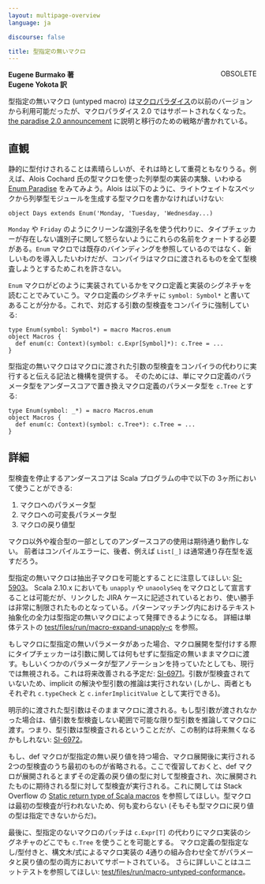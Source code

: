 ```yaml
---
layout: multipage-overview
language: ja

discourse: false

title: 型指定の無いマクロ
---
```

<span class="label important" style="float: right;">OBSOLETE</span>

**Eugene Burmako 著**<br>
**Eugene Yokota 訳**

型指定の無いマクロ (untyped macro) は[マクロパラダイス](/ja/overviews/macros/paradise.html)の以前のバージョンから利用可能だったが、マクロパラダイス 2.0 ではサポートされなくなった。
[the paradise 2.0 announcement](http://scalamacros.org/news/2013/08/05/macro-paradise-2.0.0-snapshot.html) に説明と移行のための戦略が書かれている。

## 直観

静的に型付けされることは素晴らしいが、それは時として重荷ともなりうる。例えば、Alois Cochard 氏の型マクロを使った列挙型の実装の実験、いわゆる [Enum Paradise](https://github.com/aloiscochard/enum-paradise) をみてみよう。Alois は以下のように、ライトウェイトなスペックから列挙型モジュールを生成する型マクロを書かなければいけない:

    object Days extends Enum('Monday, 'Tuesday, 'Wednesday...)

`Monday` や `Friday` のようにクリーンな識別子名を使う代わりに、タイプチェッカーが存在しない識別子に関して怒らないようにこれらの名前をクォートする必要がある。`Enum` マクロでは既存のバインディングを参照しているのではなく、新しいものを導入したいわけだが、コンパイラはマクロに渡されるものを全て型検査しようとするためこれを許さない。

`Enum` マクロがどのように実装されているかをマクロ定義と実装のシグネチャを読むことでみていこう。マクロ定義のシグネチャに `symbol: Symbol*` と書いてあることが分かる。これで、対応する引数の型検査をコンパイラに強制している:

    type Enum(symbol: Symbol*) = macro Macros.enum
    object Macros {
      def enum(c: Context)(symbol: c.Expr[Symbol]*): c.Tree = ...
    }

型指定の無いマクロはマクロに渡された引数の型検査をコンパイラの代わりに実行すると伝える記法と機構を提供する。
そのためには、単にマクロ定義のパラメータ型をアンダースコアで置き換えマクロ定義のパラメータ型を `c.Tree` とする:

    type Enum(symbol: _*) = macro Macros.enum
    object Macros {
      def enum(c: Context)(symbol: c.Tree*): c.Tree = ...
    }

## 詳細

型検査を停止するアンダースコアは Scala プログラムの中で以下の 3ヶ所において使うことができる:

<ol>
<li>マクロへのパラメータ型</li>
<li>マクロへの可変長パラメータ型</li>
<li>マクロの戻り値型</li>
</ol>

マクロ以外や複合型の一部としてのアンダースコアの使用は期待通り動作しない。
前者はコンパイルエラーに、後者、例えば `List[_]` は通常通り存在型を返すだろう。

型指定の無いマクロは抽出子マクロを可能とすることに注意してほしい: [SI-5903](https://issues.scala-lang.org/browse/SI-5903)。
Scala 2.10.x においても `unapply` や `unaoolySeq` をマクロとして宣言することは可能だが、リンクした JIRA ケースに記述されているとおり、使い勝手は非常に制限されたものとなっている。パターンマッチング内におけるテキスト抽象化の全力は型指定の無いマクロによって発揮できるようになる。
詳細は単体テストの [test/files/run/macro-expand-unapply-c](https://github.com/scalamacros/kepler/tree/paradise/macros/test/files/run/macro-expand-unapply-c) を参照。

もしマクロに型指定の無いパラメータがあった場合、マクロ展開を型付けする際にタイプチェッカーは引数に関しては何もせずに型指定の無いままマクロに渡す。もしいくつかのパラメータが型アノテーションを持っていたとしても、現行では無視される。これは将来改善される予定だ: [SI-6971](https://issues.scala-lang.org/browse/SI-6971)。引数が型検査されていないため、implicit の解決や型引数の推論は実行されない (しかし、両者ともそれぞれ `c.typeCheck` と `c.inferImplicitValue` として実行できる)。

明示的に渡された型引数はそのままマクロに渡される。もし型引数が渡されなかった場合は、値引数を型検査しない範囲で可能な限り型引数を推論してマクロに渡す。つまり、型引数は型検査されるということだが、この制約は将来無くなるかもしれない: [SI-6972](https://issues.scala-lang.org/browse/SI-6972)。

もし、def マクロが型指定の無い戻り値を持つ場合、マクロ展開後に実行される 2つの型検査のうち最初のものが省略される。ここで復習しておくと、def マクロが展開されるとまずその定義の戻り値の型に対して型検査され、次に展開されたものに期待される型に対して型検査が実行される。これに関しては Stack Overflow の [Static return type of Scala macros](http://stackoverflow.com/questions/13669974/static-return-type-of-scala-macros) を参照してほしい。型マクロは最初の型検査が行われないため、何も変わらない (そもそも型マクロに戻り値の型は指定できないからだ)。

最後に、型指定のないマクロのパッチは `c.Expr[T]` の代わりにマクロ実装のシグネチャのどこでも `c.Tree` を使うことを可能とする。
マクロ定義の型指定なし/型付きと、構文木/式によるマクロ実装の 4通りの組み合わせ全てがパラメータと戻り値の型の両方においてサポートされている。
さらに詳しいことはユニットテストを参照してほしい: [test/files/run/macro-untyped-conformance](https://github.com/scalamacros/kepler/blob/b55bda4860a205c88e9ae27015cf2d6563cc241d/test/files/run/macro-untyped-conformance/Impls_Macros_1.scala)。

